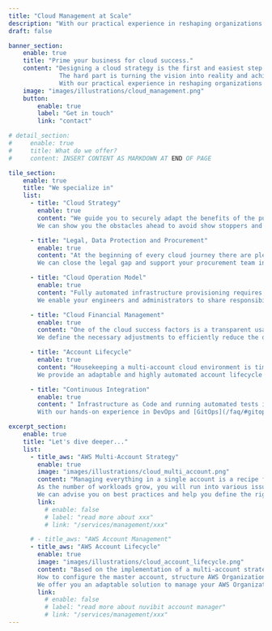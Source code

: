 ```yaml
---
title: "Cloud Management at Scale"
description: "With our practical experience in reshaping organizations for cloud success we can help you reach operational excellence on AWS"
draft: false

banner_section:
    enable: true
    title: "Prime your business for cloud success."
    content: "Designing a cloud strategy is the first and easiest step. 
              The hard part is turning the vision into reality and achieving operational excellence.<br><br>
              With our practical experience in reshaping organizations we can help you along the way."
    image: "images/illustrations/cloud_management.png"
    button:
        enable: true
        label: "Get in touch"
        link: "contact"

# detail_section:
#     enable: true
#     title: What do we offer?
#     content: INSERT CONTENT AS MARKDOWN AT END OF PAGE

tile_section:
    enable: true
    title: "We specialize in"
    list:
      - title: "Cloud Strategy"
        enable: true
        content: "We guide you to securely adapt the benefits of the public cloud while keeping the business goals in mind.<br><br>
        We can show you the obstacles ahead to avoid show stoppers and accelerate your cloud journey."

      - title: "Legal, Data Protection and Procurement"
        enable: true
        content: "At the beginning of every cloud journey there are plenty of legal and data protection challenges.<br><br>
        We can close the legal gap and support your procurement team in the cloud paradigm shift."

      - title: "Cloud Operation Model"
        enable: true
        content: "Fully automated infrastructure provisioning requires a new mindset and skills.<br><br>
        We enable your engineers and administrators to share responsibility for the cloud and establish a cross-functional agile mentality."

      - title: "Cloud Financial Management"
        enable: true
        content: "One of the cloud success factors is a transparent usage-based billing model which enables the business to make informed financial decisions.<br><br>
        We define the necessary adjustments to efficiently reduce the operating cost by establishing [FinOps](/faq/#finops 'What is FinOps?') practices."

      - title: "Account Lifecycle"
        enable: true
        content: "Housekeeping a multi-account cloud environment is time consuming and prone to human error.<br><br>
        We provide an adaptable and highly automated account lifecycle solution to greatly improve your time-to-market."

      - title: "Continuous Integration"
        enable: true
        content: " Infrastructure as Code and running automated tests is essential to scale successfully.<br><br>
        With our hands-on experience in DevOps and [GitOps](/faq/#gitops 'What is GitOps?') practices we can provide guidance to implement the right solution."

excerpt_section:
    enable: true
    title: "Let's dive deeper..."
    list:
      - title_aws: "AWS Multi-Account Strategy"
        enable: true
        image: "images/illustrations/cloud_multi_account.png"
        content: "Managing everything in a single account is a recipe for disaster when scaling.<br>
        As the number of workloads grow, you will run into various issues regarding security, isolation, billing and quota limits.
        We can advise you on best practices and help you define the right strategy for your business."
        link:
          # enable: false
          # label: "read more about xxx"
          # link: "/services/management/xxx"

      # - title_aws: "AWS Account Management"
      - title_aws: "AWS Account Lifecycle"
        enable: true
        image: "images/illustrations/cloud_account_lifecycle.png"
        content: "Based on the implementation of a multi-account strategy, you face numerous challenges.<br>
        How to configure the master account, structure AWS Organizations, define access rights, manage code repositories and maintain [code pipelines](/faq/#cicd 'What is CI/CD?').
        We offer you an adaptable solution to manage your AWS Organization with [Infrastructure as Code](/faq/#iac 'What is Infrastructure as Code?') in a simple and efficient way."
        link:
          # enable: false
          # label: "read more about nuvibit account manager"
          # link: "/services/management/xxx"
---
```

